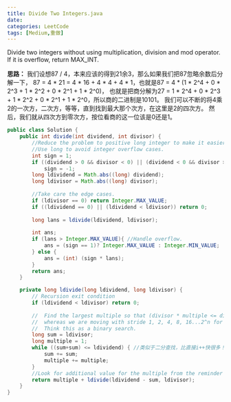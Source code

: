 ```yaml
---
title: Divide Two Integers.java
date: 
categories: LeetCode
tags: [Medium,重做]
---
```

Divide two integers without using multiplication, division and mod operator.
If it is overflow, return MAX_INT.
<!-- more -->
**思路：**
我们设想87 / 4，本来应该的得到21余3，那么如果我们把87忽略余数后分解一下，
87 = 4 * 21 = 4 * 16 + 4 * 4 + 4 * 1，也就是87 = 4 * (1 * 2^4 + 0 * 2^3 + 1 * 2^2 + 0 * 2^1 + 1 * 2^0)，
也就是把商分解为27 = 1 * 2^4 + 0 * 2^3 + 1 * 2^2 + 0 * 2^1 + 1 * 2^0，所以商的二进制是10101。
我们可以不断的将4乘2的一次方，二次方，等等，直到找到最大那个次方，在这里是2的四次方。
然后，我们就从四次方到零次方，按位看商的这一位该是0还是1。
``` java
public class Solution {
    public int divide(int dividend, int divisor) {
		//Reduce the problem to positive long integer to make it easier.
		//Use long to avoid integer overflow cases.
		int sign = 1;
		if ((dividend > 0 && divisor < 0) || (dividend < 0 && divisor > 0))
			sign = -1;
		long ldividend = Math.abs((long) dividend);
		long ldivisor = Math.abs((long) divisor);
		
		//Take care the edge cases.
		if (ldivisor == 0) return Integer.MAX_VALUE;
		if ((ldividend == 0) || (ldividend < ldivisor))	return 0;
		
		long lans = ldivide(ldividend, ldivisor);
		
		int ans;
		if (lans > Integer.MAX_VALUE){ //Handle overflow.
			ans = (sign == 1)? Integer.MAX_VALUE : Integer.MIN_VALUE;
		} else {
			ans = (int) (sign * lans);
		}
		return ans;
	}

	private long ldivide(long ldividend, long ldivisor) {
		// Recursion exit condition
		if (ldividend < ldivisor) return 0;
		
		//  Find the largest multiple so that (divisor * multiple <= dividend), 
		//  whereas we are moving with stride 1, 2, 4, 8, 16...2^n for performance reason.
		//  Think this as a binary search.
		long sum = ldivisor;
		long multiple = 1;
		while ((sum+sum) <= ldividend) { //类似于二分查找，比直接i++快很多！
			sum += sum;
			multiple += multiple;
		}
		//Look for additional value for the multiple from the reminder (dividend - sum) recursively.
		return multiple + ldivide(ldividend - sum, ldivisor);
	}
}
``` 

